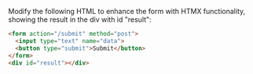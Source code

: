 Modify the following HTML to enhance the form with HTMX functionality, showing the result in the div with id "result":

```html
<form action="/submit" method="post">
  <input type="text" name="data">
  <button type="submit">Submit</button>
</form>
<div id="result"></div>
```
